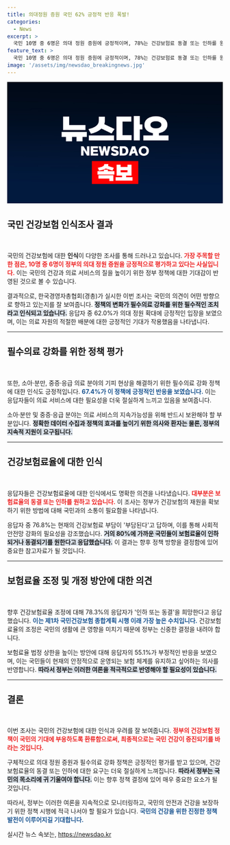 ```yaml
---
title: 의대정원 증원 국민 62% 긍정적 반응 폭발!
categories:
  - News
excerpt: >
  국민 10명 중 6명은 의대 정원 증원에 긍정적이며, 78%는 건강보험료 동결 또는 인하를 원한다. 건강보험료 부담이 커진 가운데, 정부 정책에 대한 기대와 함께 보험료 조정 필요성이 대두되고 있다.
feature_text: >
  국민 10명 중 6명은 의대 정원 증원에 긍정적이며, 78%는 건강보험료 동결 또는 인하를 원한다. 건강보험료 부담이 커진 가운데, 정부 정책에 대한 기대와 함께 보험료 조정 필요성이 대두되고 있다.
image: '/assets/img/newsdao_breakingnews.jpg'
---
```


<p><img src="/assets/img/newsdao_breakingnews.jpg" alt="bookingtag 속보" /></p>

<h2 data-ke-size="size26">국민 건강보험 인식조사 결과</h2>

<p data-ke-size="size16">&nbsp;</p>

<p>국민의 건강보험에 대한 <b>인식</b>이 다양한 조사를 통해 드러나고 있습니다. <b><span style="color: #ee2323;">가장 주목할 만한 점은, 10명 중 6명이 정부의 의대 정원 증원을 긍정적으로 평가하고 있다는 사실입니다.</span></b> 이는 국민의 건강과 의료 서비스의 질을 높이기 위한 정부 정책에 대한 기대감이 반영된 것으로 볼 수 있습니다. </p>

<p>결과적으로, 한국경영자총협회(경총)가 실시한 이번 조사는 국민의 의견이 어떤 방향으로 향하고 있는지를 잘 보여줍니다. <b><span style="background-color: #21538527;">정책의 변화가 필수의료 강화를 위한 필수적인 조치라고 인식되고 있습니다.</span></b> 응답자 중 62.0%가 의대 정원 확대에 긍정적인 입장을 보였으며, 이는 의료 자원의 적절한 배분에 대한 긍정적인 기대가 작용했음을 나타냅니다. </p>

<hr>

<h2 data-ke-size="size26">필수의료 강화를 위한 정책 평가</h2>

<p data-ke-size="size16">&nbsp;</p>

<p>또한, 소아·분만, 중증·응급 의료 분야의 기피 현상을 해결하기 위한 필수의료 강화 정책에 대한 인식도 긍정적입니다. <b><span style="color: #1a5490;">67.4%가 이 정책에 긍정적인 반응을 보였습니다.</span></b> 이는 응답자들이 의료 서비스에 대한 필요성을 더욱 절실하게 느끼고 있음을 보여줍니다. </p>

<p>소아·분만 및 중증·응급 분야는 의료 서비스의 지속가능성을 위해 반드시 보완해야 할 부분입니다. <b><span style="background-color: #21538527;">정확한 데이터 수집과 정책의 효과를 높이기 위한 의사와 환자는 물론, 정부의 지속적 지원이 요구됩니다.</span></b></p>

<hr>

<h2 data-ke-size="size26">건강보험료율에 대한 인식</h2>

<p data-ke-size="size16">&nbsp;</p>

<p>응답자들은 건강보험료율에 대한 인식에서도 명확한 의견을 나타냈습니다. <b><span style="color: #ee2323;">대부분은 보험료율의 동결 또는 인하를 원하고 있습니다.</span></b> 이 조사는 정부가 건강보험의 재원을 확보하기 위한 방법에 대해 국민과의 소통이 필요함을 나타냅니다. </p>

<p>응답자 중 76.8%는 현재의 건강보험료 부담이 '부담된다'고 답하며, 이를 통해 사회적 안전망 강화의 필요성을 강조했습니다. <b><span style="background-color: #21538527;">거의 80%에 가까운 국민들이 보험료율이 인하되거나 동결되기를 원한다고 응답했습니다.</span></b> 이 결과는 향후 정책 방향을 결정함에 있어 중요한 참고자료가 될 것입니다. </p>

<hr>

<h2 data-ke-size="size26">보험료율 조정 및 개정 방안에 대한 의견</h2>

<p data-ke-size="size16">&nbsp;</p>

<p>향후 건강보험료율 조정에 대해 78.3%의 응답자가 '인하 또는 동결'을 희망한다고 응답했습니다. <b><span style="color: #1a5490;">이는 제1차 국민건강보험 종합계획 시행 이래 가장 높은 수치입니다.</span></b> 건강보험료율의 조정은 국민의 생활에 큰 영향을 미치기 때문에 정부는 신중한 결정을 내려야 합니다.</p>

<p>보험료율 법정 상한을 높이는 방안에 대해 응답자의 55.1%가 부정적인 반응을 보였으며, 이는 국민들이 현재의 안정적으로 운영되는 보험 체계를 유지하고 싶어하는 의사를 반영합니다. <b><span style="background-color: #21538527;">따라서 정부는 이러한 여론을 적극적으로 반영해야 할 필요성이 있습니다.</span></b> </p>

<hr>

<h2 data-ke-size="size26">결론</h2>

<p data-ke-size="size16">&nbsp;</p>

<p>이번 조사는 국민의 건강보험에 대한 인식과 우려를 잘 보여줍니다. <b><span style="color: #ee2323;">정부의 건강보험 정책이 국민의 기대에 부응하도록 환류함으로써, 최종적으로는 국민 건강이 증진되기를 바라는 것입니다.</span></b> </p>

<p>구체적으로 의대 정원 증원과 필수의료 강화 정책은 긍정적인 평가를 받고 있으며, 건강보험료율의 동결 또는 인하에 대한 요구는 더욱 절실하게 느껴집니다. <b><span style="background-color: #21538527;">따라서 정부는 국민의 목소리에 귀 기울여야 합니다.</span></b> 이는 향후 정책 결정에 있어 매우 중요한 요소가 될 것입니다. </p>

<p>따라서, 정부는 이러한 여론을 지속적으로 모니터링하고, 국민의 안전과 건강을 보장하기 위한 정책 시행에 적극 나서야 할 필요가 있습니다. <b><span style="color: #1a5490;">국민의 건강을 위한 진정한 정책 발전이 이루어지길 기대합니다.</span></b></p>
실시간 뉴스 속보는, <a href="https://newsdao.kr" rel="dofollow">https://newsdao.kr</a>


